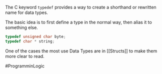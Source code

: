 The C keyword `typedef` provides a way to create a shorthand or rewritten name for data types.

The basic idea is to first define a type in the normal way, then alias it to something else.

```C
typedef unsigned char byte;
typedef char * string;
```

One of the cases the most use Data Types are in [[Structs]] to make them more clear to read.

#ProgramminLogic 